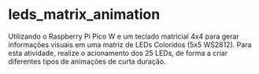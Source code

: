 # leds_matrix_animation
Utilizando o Raspberry Pi Pico W e um teclado matricial 4x4 para gerar informações visuais em uma matriz de LEDs Coloridos (5x5 WS2812). Para esta atividade, realize o acionamento dos 25 LEDs, de forma a criar diferentes tipos de animações de curta duração.
